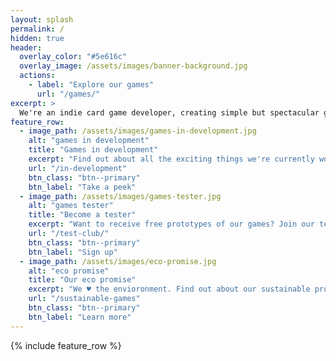 ```yaml
---
layout: splash
permalink: /
hidden: true
header:
  overlay_color: "#5e616c"
  overlay_image: /assets/images/banner-background.jpg
  actions:
    - label: "Explore our games"
      url: "/games/"
excerpt: >
  We're an indie card game developer, creating simple but spectacular games. Good for the brain, good for the soul, and great for the planet.
feature_row:
  - image_path: /assets/images/games-in-development.jpg
    alt: "games in development"
    title: "Games in development"
    excerpt: "Find out about all the exciting things we're currently working on."
    url: "/in-development"
    btn_class: "btn--primary"
    btn_label: "Take a peek"
  - image_path: /assets/images/games-tester.jpg
    alt: "games tester"
    title: "Become a tester"
    excerpt: "Want to receive free prototypes of our games? Join our test club."
    url: "/test-club/"
    btn_class: "btn--primary"
    btn_label: "Sign up"
  - image_path: /assets/images/eco-promise.jpg
    alt: "eco promise"
    title: "Our eco promise"
    excerpt: "We ♥ the envioronment. Find out about our sustainable processes."
    url: "/sustainable-games"
    btn_class: "btn--primary"
    btn_label: "Learn more"      
---
```


{% include feature_row %}
